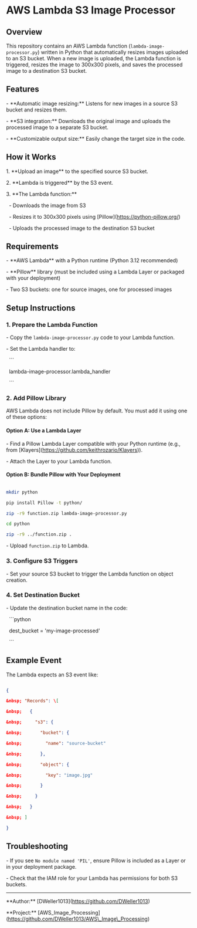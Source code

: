 # AWS Lambda S3 Image Processor

## Overview

This repository contains an AWS Lambda function (`lambda-image-processor.py`) written in Python that automatically resizes images uploaded to an S3 bucket. When a new image is uploaded, the Lambda function is triggered, resizes the image to 300x300 pixels, and saves the processed image to a destination S3 bucket.



## Features



\- \*\*Automatic image resizing:\*\* Listens for new images in a source S3 bucket and resizes them.

\- \*\*S3 integration:\*\* Downloads the original image and uploads the processed image to a separate S3 bucket.

\- \*\*Customizable output size:\*\* Easily change the target size in the code.



## How it Works



1\. \*\*Upload an image\*\* to the specified source S3 bucket.

2\. \*\*Lambda is triggered\*\* by the S3 event.

3\. \*\*The Lambda function:\*\*

&nbsp;  - Downloads the image from S3

&nbsp;  - Resizes it to 300x300 pixels using \[Pillow](https://python-pillow.org/)

&nbsp;  - Uploads the processed image to the destination S3 bucket



## Requirements



\- \*\*AWS Lambda\*\* with a Python runtime (Python 3.12 recommended)

\- \*\*Pillow\*\* library (must be included using a Lambda Layer or packaged with your deployment)

\- Two S3 buckets: one for source images, one for processed images



## Setup Instructions



### 1. Prepare the Lambda Function



\- Copy the `lambda-image-processor.py` code to your Lambda function.

\- Set the Lambda handler to:  

&nbsp; ```

&nbsp; lambda-image-processor.lambda\_handler

&nbsp; ```



### 2. Add Pillow Library



AWS Lambda does not include Pillow by default. You must add it using one of these options:



#### Option A: Use a Lambda Layer



\- Find a Pillow Lambda Layer compatible with your Python runtime (e.g., from \[Klayers](https://github.com/keithrozario/Klayers)).

\- Attach the Layer to your Lambda function.



#### Option B: Bundle Pillow with Your Deployment



```bash

mkdir python

pip install Pillow -t python/

zip -r9 function.zip lambda-image-processor.py

cd python

zip -r9 ../function.zip .

```

\- Upload `function.zip` to Lambda.



### 3. Configure S3 Triggers



\- Set your source S3 bucket to trigger the Lambda function on object creation.



### 4. Set Destination Bucket



\- Update the destination bucket name in the code:

&nbsp; ```python

&nbsp; dest\_bucket = 'my-image-processed'

&nbsp; ```



## Example Event



The Lambda expects an S3 event like:



```json

{

&nbsp; "Records": \[

&nbsp;   {

&nbsp;     "s3": {

&nbsp;       "bucket": {

&nbsp;         "name": "source-bucket"

&nbsp;       },

&nbsp;       "object": {

&nbsp;         "key": "image.jpg"

&nbsp;       }

&nbsp;     }

&nbsp;   }

&nbsp; ]

}

```



## Troubleshooting



\- If you see `No module named 'PIL'`, ensure Pillow is included as a Layer or in your deployment package.

\- Check that the IAM role for your Lambda has permissions for both S3 buckets.



---



\*\*Author:\*\* \[DWeller1013](https://github.com/DWeller1013)  

\*\*Project:\*\* \[AWS\_Image\_Processing](https://github.com/DWeller1013/AWS\_Image\_Processing)

